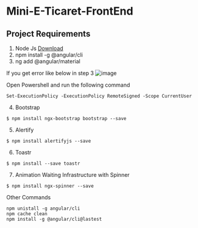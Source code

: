 # Mini-E-Ticaret-FrontEnd

## Project Requirements

1. Node Js [Download](https://nodejs.org/en/download/) 
2. npm install -g @angular/cli
3. ng add @angular/material

If you get error like below in step 3
 ![image](https://user-images.githubusercontent.com/15093808/177049305-c37f5dfa-aeb1-4d4f-9775-3f3a33a59889.png)

Open Powershell and run the following command

```
Set-ExecutionPolicy -ExecutionPolicy RemoteSigned -Scope CurrentUser
```
4. Bootstrap
```
$ npm install ngx-bootstrap bootstrap --save
```
5. Alertify
```
$ npm install alertifyjs --save
```
6. Toastr

```
$ npm install --save toastr
```
7. Animation Waiting Infrastructure with Spinner
```
$ npm install ngx-spinner --save

```

Other Commands

```
npm unistall -g angular/cli
npm cache clean
npm install -g @angular/cli@lastest
```
